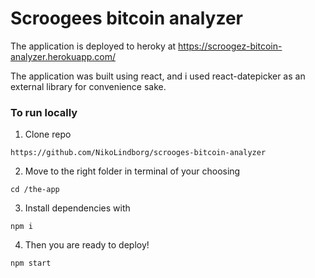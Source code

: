 # Scroogees bitcoin analyzer

The application is deployed to heroky at https://scroogez-bitcoin-analyzer.herokuapp.com/

The application was built using react, and i used react-datepicker as an external library for convenience sake.

### To run locally 

1. Clone repo
```
https://github.com/NikoLindborg/scrooges-bitcoin-analyzer
```
2. Move to the right folder in terminal of your choosing
```
cd /the-app
```
3. Install dependencies with
```
npm i
```
4. Then you are ready to deploy!
```
npm start
```
